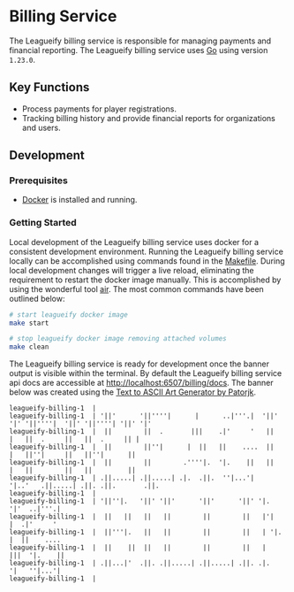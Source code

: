 # Billing Service

The Leagueify billing service is responsible for managing payments and financial
reporting. The Leagueify billing service uses [Go][go-download] using version
`1.23.0`.

## Key Functions

- Process payments for player registrations.
- Tracking billing history and provide financial reports for organizations and users.

## Development

### Prerequisites

- [Docker][docker-download] is installed and running.

### Getting Started

Local development of the Leagueify billing service uses docker for a consistent
development environment. Running the Leagueify billing service locally can be
accomplished using commands found in the [Makefile][repo-makefile]. During local
development changes will trigger a live reload, eliminating the requirement to
restart the docker image manually. This is accomplished by using the wonderful
tool [air][github-air]. The most common commands have been outlined below:

```bash
# start leagueify docker image
make start

# stop leagueify docker image removing attached volumes
make clean
```

The Leagueify billing service is ready for development once the banner output
is visible within the terminal. By default the Leagueify billing service api
docs are accessible at [http://localhost:6507/billing/docs][service-url]. The
banner below was created using the
[Text to ASCII Art Generator by Patorjk][patorjk-taag].

```
leagueify-billing-1  |
leagueify-billing-1  | '||'      '||''''|      |      ..|'''.|  '||'  '|' '||''''|  '||' '||''''| '||' '|'
leagueify-billing-1  |  ||        ||  .       |||    .|'     '   ||    |   ||  .     ||   ||  .     || |
leagueify-billing-1  |  ||        ||''|      |  ||   ||    ....  ||    |   ||''|     ||   ||''|      ||
leagueify-billing-1  |  ||        ||        .''''|.  '|.    ||   ||    |   ||        ||   ||         ||
leagueify-billing-1  | .||.....| .||.....| .|.  .||.  ''|...'|    '|..'   .||.....| .||. .||.       .||.
leagueify-billing-1  |
leagueify-billing-1  | '||''|.   '||' '||'      '||'      '||' '|.   '|'  ..|'''.|
leagueify-billing-1  |  ||   ||   ||   ||        ||        ||   |'|   |  .|'     '
leagueify-billing-1  |  ||'''|.   ||   ||        ||        ||   | '|. |  ||    ....
leagueify-billing-1  |  ||    ||  ||   ||        ||        ||   |   |||  '|.    ||
leagueify-billing-1  | .||...|'  .||. .||.....| .||.....| .||. .|.   '|   ''|...'|
leagueify-billing-1  |
```

[docker-download]: https://www.docker.com/get-started/
[github-air]: https://github.com/air-verse/air
[go-download]: https://go.dev/dl/
[patorjk-taag]: https://patorjk.com/software/taag/#p=display&f=Kban&t=LEAGUEIFY%0ABILLING
[repo-makefile]: ./Makefile
[service-url]: http://localhost:6507/billing/docs
